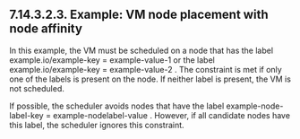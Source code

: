 ## 7.14.3.2.3. Example: VM node placement with node affinity

In this example, the VM must be scheduled on a node that has the label example.io/example-key = example-value-1 or the label example.io/example-key = example-value-2 . The constraint is met if only one of the labels is present on the node. If neither label is present, the VM is not scheduled.

If possible, the scheduler avoids nodes that have the label example-node-label-key = example-nodelabel-value . However, if all candidate nodes have this label, the scheduler ignores this constraint.

